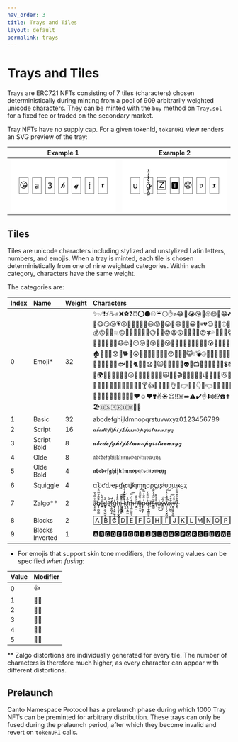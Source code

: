 ```yaml
---
nav_order: 3
title: Trays and Tiles
layout: default
permalink: trays
---
```


# Trays and Tiles

Trays are ERC721 NFTs consisting of 7 tiles (characters) chosen deterministically during minting from a pool of 909 arbitrarily weighted unicode characters. They can be minted with the `buy` method on `Tray.sol` for a fixed fee or traded on the secondary market.

Tray NFTs have no supply cap. For a given tokenId, `tokenURI` view renders an SVG preview of the tray:

| **Example 1** | **Example 2** |
|-|-|
| ![Example Tray 1](../assets/sample_tray1.svg) | ![Example Tray 2](../assets/sample_tray2.svg) |

## Tiles

Tiles are unicode characters including stylized and unstylized Latin letters, numbers, and emojis. When a tray is minted, each tile is chosen deterministically from one of nine weighted categories. Within each category, characters have the same weight.

The categories are:


| **Index** | **Name**        | **Weight** | **Characters** |
|:--|:--|:--|:----------------|
| 0 | Emoji*           | 32 | ✨✅❗⚡☕⭐❌⚽❓⏰⭕⚫⚾☔⚪✋✊😂🤣😭😘🥰😍😊🎉😁💕🥺😅🔥🙄😆🤗😉🎂🤔🙂😳🥳😎💜😔💖👀😋😏😢💗😩💯🌹💞🎈💙😃😡💐😜🙈😄🤤🤪😀💋💀💔😌💓🤩🙃😬😱😴🤭😐🌞😒😇🌸😈🎶🎊🥵😞💚🖤💰😚👑🎁💥😑🥴💩🤮😤🤢🌟😥🌈💛😝😫😲🔴🌻🤯🤬😕🍀💦🦋🤨🌺😹🌷💝💤🐰😓💘🍻😟😣🧐😠🤠😻🌙😛🙊🧡🤡🤫🌼🥂😷🤓🥶😶😖🎵😙🍆🤑😗🐶🍓👅👄🌿🚨📣🍑🍃😮💎📢🌱🙁🍷😪🌚🏆🍒💉💢🛒😸🐾🚀🎯🍺📌📷💨🍕🏠📸🐇🚩😰🌊🐕💫😵🎤🏡🥀🤧🍾🍰🍁😯💌💸🧁😺💧💣🤐🍎🐷🐥📍🎀🥇🌝🔫🐱🐣🎧💟👹💍🍼💡😽🍊😨🍫🧢🤕🚫🎼🐻📲👻👿🌮🍭🐟🐸🐝🐈🔵🔪😧🌄😾📱🍇🌴🐢🌃👽🍌📺🔔🌅🦄🎥🍋🥚💲📚🐔🎸🥃😿🚗🌎🔊🦅🚿🦆🍉🍬🧸🍨📝📩💵💭🌍🍿🧿🏀🍏🌳🙉😦🍹🍦🛑🍔🍂🐒🍪🙀🍗🌠🎬🌵🍄🐐🍩🦁📞🍅🐍💬🥤😼🌾🧀🎮🧠🌏🔝🌉🤒👗🌲🍜🐦🍯🏅🐼💄👺🔞🎆🎨🍞🎇🦜🐑🐙🦍🔗📖🔹🥓🥒🍸👍🙏🤦🤷👏👌💪👉🤞🙌👇🙋👈👋🖕💃👊🏃🤘🤝🤙🚶💅🤟👎🙇👶🤲👆🕺💁🙅🧚🤸👐🤚👼👧🤜🤰🧘🙆👸👦🛌🤛👮❤️☺️♥️❣️✌️☀️☹️‼️☠️➡️⚠️✔️☝️⬇️❄️⁉️☎️✝️☘️✈️▶️✍️⬅️☁️☑️♻️👁️🖐️🗣️🌧️🕊️🏵️🏖️🇺🇸🇧🇷🇺🇲🏳️‍🌈 |
| 1 | Basic           | 32 | abcdefghijklmnopqrstuvwxyz0123456789 |
| 2 | Script          | 16 | 𝒶𝒷𝒸𝒹𝑒𝒻𝑔𝒽𝒾𝒿𝓀𝓁𝓂𝓃𝑜𝓅𝓆𝓇𝓈𝓉𝓊𝓋𝓌𝓍𝓎𝓏 |
| 3 | Script Bold     | 8 | 𝓪𝓫𝓬𝓭𝓮𝓯𝓰𝓱𝓲𝓳𝓴𝓵𝓶𝓷𝓸𝓹𝓺𝓻𝓼𝓽𝓾𝓿𝔀𝔁𝔂𝔃 |
| 4 | Olde            | 8 | 𝔞𝔟𝔠𝔡𝔢𝔣𝔤𝔥𝔦𝔧𝔨𝔩𝔪𝔫𝔬𝔭𝔮𝔯𝔰𝔱𝔲𝔳𝔴𝔵𝔶𝔷 |
| 5 | Olde Bold       | 4 | 𝖆𝖇𝖈𝖉𝖊𝖋𝖌𝖍𝖎𝖏𝖐𝖑𝖒𝖓𝖔𝖕𝖖𝖗𝖘𝖙𝖚𝖛𝖜𝖝𝖞𝖟 |
| 6 | Squiggle        | 4 | αႦƈԃҽϝɠԋιʝƙʅɱɳσρϙɾʂƚυʋɯxყȥ |
| 7 | <br>Zalgo**<br><br>           | 2          | a̷̢̝̫̭̐͒̇̅̉̌b̸̡̡̲̪̙͇̆͋̂̄̿̈́̄̈́̓c̶̫̱̐́̐̀͘d̷̳̟̮̼͙̫̬̫͎͎̎̾ẽ̸̋͜͝f̴̭͕̬̪͉̝̈́͘g̴̢͔̤͍̤̫̥̠̥̺̒ĥ̴̢̨̩͈͕̦̰͓̺͒͐͛į̴͖͙̳̻̓͊͊̚͠ͅj̶͙͖͉̪̍̿̈͝k̷̰͉͍͊̐͊͑̂̾̐͒̃͝ļ̸̥̬͉̳͖̋̾m̶̨̧̳͖̫̫̗͒̀̈́̿͝ͅǹ̸̛͙̲̺͒̏̑ȏ̵̺̘̬̭̘͑̌̏̄̑̂͐͠͝p̷̡̬͇̞̔͑̋̌̾̿q̶̡̼̙̲̳̰͈̊͗̂̈̄͊̒ͅř̷̛̰s̶̳̲̼͊̋̈́̑̌̒͌͝͝t̵̆̾̌͌͘ͅu̷̥̫̹̔͜v̶̻̤̥́̅́͠w̷̢͕̩̤̬̮̙̪͈̲̐͂͊͒͋̐̚͠͝x̶̝̠̺̻̱͋͒̊͝y̵̢̥̟̭̯̫̲͐̃̈́͘ͅz̴͙̖͌͋̋͒̿̾̇̎͘͝|
| 8 | Blocks          | 2 | 🄰🄱🄲🄳🄴🄵🄶🄷🄸🄹🄺🄻🄼🄽🄾🄿🅀🅁🅂🅃🅄🅅🅆🅇🅈🅉 |
| 9 | Blocks Inverted | 1 | 🅰🅱🅲🅳🅴🅵🅶🅷🅸🅹🅺🅻🅼🅽🅾🅿🆀🆁🆂🆃🆄🆅🆆🆇🆈🆉 |

* For emojis that support skin tone modifiers, the following values can be specified *when fusing*:

| **Value** | **Modifier**        |
|:-----------|:---------------------|
| 0         | 👍 |
| 1         | 👍🏻 |
| 2         | 👍🏼 |
| 3         | 👍🏽 |
| 4         | 👍🏾 |
| 5         | 👍🏿 |

** Zalgo distortions are individually generated for every tile. The number of characters is therefore much higher, as every character can appear with different distortions.

## Prelaunch

Canto Namespace Protocol has a prelaunch phase during which 1000 Tray NFTs can be preminted for arbitrary distribution. These trays can only be fused during the prelaunch period, after which they become invalid and revert on `tokenURI` calls.